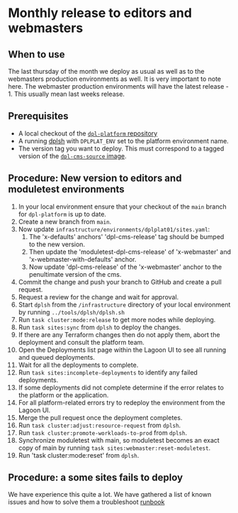 # Monthly release to editors and webmasters

## When to use

The last thursday of the month we deploy as usual as well as
to the webmasters production environments as well. It is very important
to note here. The webmaster production environments will have the latest
release - 1. This usually mean last weeks release.

## Prerequisites

* A local checkout of the [`dpl-platform` repository](https://github.com/danskernesdigitalebibliotek/dpl-platform)
* A running [dplsh](using-dplsh.md) with `DPLPLAT_ENV` set to the platform
  environment name.
* The version tag you want to deploy. This must correspond to a
  tagged version of the [`dpl-cms-source` image](https://github.com/danskernesdigitalebibliotek/dpl-cms/pkgs/container/dpl-cms-source).

## Procedure: New version to editors and moduletest environments

1. In your local environment ensure that your checkout of the `main` branch for
   `dpl-platform` is up to date.
2. Create a new branch from `main`.
3. Now update `infrastructure/environments/dplplat01/sites.yaml`:
    1. The 'x-defaults' anchors' 'dpl-cms-release' tag should be bumped to the
    new version.
    2. Then update the 'moduletest-dpl-cms-release' of 'x-webmaster'
    and 'x-webmaster-with-defaults' anchor.
    3. Now update 'dpl-cms-release' of the 'x-webmaster' anchor to the penultimate
    version of the cms.
4. Commit the change and push your branch to GitHub and create a pull request.
5. Request a review for the change and wait for approval.
6. Start `dplsh` from the `/infrastructure` directory of your local
   environment by running `../tools/dplsh/dplsh.sh`
7. Run `task cluster:mode:release` to get more nodes while deploying.
8. Run `task sites:sync` from `dplsh` to deploy the changes.
9. If there are any Terraform changes then do not apply them, abort the
   deployment and consult the platform team.
10. Open the Deployments list page within the Lagoon UI to see all running and
   queued deployments.
11. Wait for all the deployments to complete.
12. Run `task sites:incomplete-deployments` to identify any failed deployments.
13. If some deployments did not complete determine if the error relates to the
    platform or the application.
14. For all platform-related errors try to redeploy the environment from
    the Lagoon UI.
15. Merge the pull request once the deployment completes.
16. Run `task cluster:adjust:resource-request` from `dplsh`.
17. Run `task cluster:promote-workloads-to-prod` from `dplsh`.
18. Synchronize moduletest with main, so moduletest becomes an exact
    copy of main by running `task sites:webmaster:reset-moduletest`.
19. Run 'task cluster:mode:reset' from `dplsh`.

## Procedure: a some sites fails to deploy

We have experience this quite a lot. We have gathered a list of known
issues and how to solve them a troubleshoot [runbook](troubleshoot-release-deployment.md)

